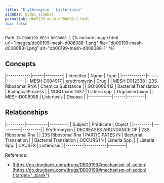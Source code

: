 ```yaml
---
title: "Erythromycin - Listeriosis"
sidebar: mydoc_sidebar
permalink: db00199-mesh-d008088-1.html
toc: false 
---
```



Path ID: `DB00199_MESH_D008088_1`
{% include image.html url="images/db00199-mesh-d008088-1.png" file="db00199-mesh-d008088-1.png" alt="db00199-mesh-d008088-1" %}

## Concepts

|------------|------|---------|
| Identifier | Name | Type    |
|------------|------|---------|
| MESH:D004917 | erythromycin | Drug |
| MESH:D012338 | 23S Ribosomal RNA | ChemicalSubstance |
| GO:0006412 | Bacterial Translation | BiologicalProcess |
| NCBITaxon:1637 | Listeria spp. | OrganismTaxon |
| MESH:D008088 | Listeriosis | Disease |
|------------|------|---------|

## Relationships

|---------|-----------|---------|
| Subject | Predicate | Object  |
|---------|-----------|---------|
| Erythromycin | DECREASES ABUNDANCE OF | 23S Ribosomal Rna |
| 23S Ribosomal Rna | PARTICIPATES IN | Bacterial Translation |
| Bacterial Translation | OCCURS IN | Listeria Spp. |
| Listeria Spp. | CAUSES | Listeriosis |
|---------|-----------|---------|

Reference:
  - [https://go.drugbank.com/drugs/DB00199#mechanism-of-action](https://go.drugbank.com/drugs/DB00199#mechanism-of-action){:target="_blank"}